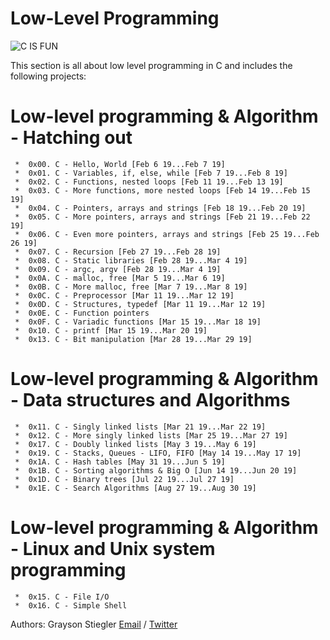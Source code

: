 # **Low-Level Programming**

![C IS FUN](https://s3.amazonaws.com/intranet-projects-files/holbertonschool-low_level_programming/212/cisfun.jpg)

This section is all about low level programming in C and includes the following projects:


# **Low-level programming & Algorithm - Hatching out**

     *  0x00. C - Hello, World [Feb 6 19...Feb 7 19]
     *  0x01. C - Variables, if, else, while [Feb 7 19...Feb 8 19]
     *  0x02. C - Functions, nested loops [Feb 11 19...Feb 13 19]
     *  0x03. C - More functions, more nested loops [Feb 14 19...Feb 15 19]
     *  0x04. C - Pointers, arrays and strings [Feb 18 19...Feb 20 19]
     *  0x05. C - More pointers, arrays and strings [Feb 21 19...Feb 22 19]
     *  0x06. C - Even more pointers, arrays and strings [Feb 25 19...Feb 26 19]
     *  0x07. C - Recursion [Feb 27 19...Feb 28 19]
     *  0x08. C - Static libraries [Feb 28 19...Mar 4 19]
     *  0x09. C - argc, argv [Feb 28 19...Mar 4 19]
     *  0x0A. C - malloc, free [Mar 5 19...Mar 6 19]
     *  0x0B. C - More malloc, free [Mar 7 19...Mar 8 19]
     *  0x0C. C - Preprocessor [Mar 11 19...Mar 12 19]
     *  0x0D. C - Structures, typedef [Mar 11 19...Mar 12 19]
     *  0x0E. C - Function pointers
     *  0x0F. C - Variadic functions [Mar 15 19...Mar 18 19]
     *  0x10. C - printf [Mar 15 19...Mar 20 19]
     *  0x13. C - Bit manipulation [Mar 28 19...Mar 29 19]

# **Low-level programming & Algorithm - Data structures and Algorithms**

     *  0x11. C - Singly linked lists [Mar 21 19...Mar 22 19]
     *  0x12. C - More singly linked lists [Mar 25 19...Mar 27 19]
     *  0x17. C - Doubly linked lists [May 3 19...May 6 19]
     *  0x19. C - Stacks, Queues - LIFO, FIFO [May 14 19...May 17 19]
     *  0x1A. C - Hash tables [May 31 19...Jun 5 19]
     *  0x1B. C - Sorting algorithms & Big O [Jun 14 19...Jun 20 19]
     *  0x1D. C - Binary trees [Jul 22 19...Jul 27 19]
     *  0x1E. C - Search Algorithms [Aug 27 19...Aug 30 19]

# **Low-level programming & Algorithm - Linux and Unix system programming**
     *  0x15. C - File I/O
     *  0x16. C - Simple Shell

Authors: Grayson Stiegler [Email](682@holbertonschool.com) / [Twitter](@gstieg0809)
